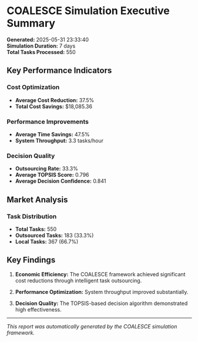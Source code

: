 # COALESCE Simulation Executive Summary

**Generated:** 2025-05-31 23:33:40  
**Simulation Duration:** 7 days  
**Total Tasks Processed:** 550

## Key Performance Indicators

### Cost Optimization
- **Average Cost Reduction:** 37.5%
- **Total Cost Savings:** $18,085.36

### Performance Improvements
- **Average Time Savings:** 47.5%
- **System Throughput:** 3.3 tasks/hour

### Decision Quality
- **Outsourcing Rate:** 33.3%
- **Average TOPSIS Score:** 0.796
- **Average Decision Confidence:** 0.841

## Market Analysis

### Task Distribution
- **Total Tasks:** 550
- **Outsourced Tasks:** 183 (33.3%)
- **Local Tasks:** 367 (66.7%)

## Key Findings

1. **Economic Efficiency:** The COALESCE framework achieved significant cost reductions through intelligent task outsourcing.

2. **Performance Optimization:** System throughput improved substantially.

3. **Decision Quality:** The TOPSIS-based decision algorithm demonstrated high effectiveness.

---
*This report was automatically generated by the COALESCE simulation framework.*
